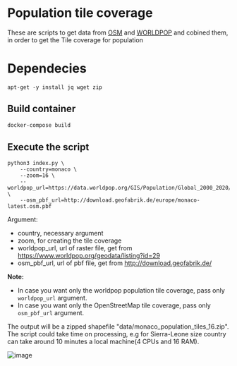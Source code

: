# Population tile coverage

These are scripts to get data from [OSM](http://download.geofabrik.de/) and [WORLDPOP](https://www.worldpop.org/project/categories?id=3) and cobined them, in order to get the Tile coverage for population

# Dependecies

```
apt-get -y install jq wget zip
```

## Build container

```sh
docker-compose build
```

## Execute the script 

```
python3 index.py \
    --country=monaco \
    --zoom=16 \
    --worldpop_url=https://data.worldpop.org/GIS/Population/Global_2000_2020/2020/MCO/mco_ppp_2020.tif \
    --osm_pbf_url=http://download.geofabrik.de/europe/monaco-latest.osm.pbf
```
Argument:
- country, necessary argument
- zoom, for creating the tile coverage
- worldpop_url, url of raster file, get from https://www.worldpop.org/geodata/listing?id=29
- osm_pbf_url, url of pbf file, get from http://download.geofabrik.de/

**Note:**
- In case you want only the worldpop population tile coverage, pass only `worldpop_url` argument.
- In case you want only the OpenStreetMap tile coverage, pass only `osm_pbf_url` argument.

The output will be a zipped shapefile "data/monaco_population_tiles_16.zip". The script could take time on processing, e.g for Sierra-Leone size country can take around 10 minutes a local machine(4 CPUs and 16 RAM).


![image](https://user-images.githubusercontent.com/1152236/93103839-bb760500-f672-11ea-8850-c4f6fb79ee93.png)
